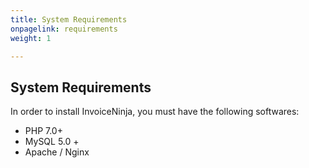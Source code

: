 ```yaml
---
title: System Requirements
onpagelink: requirements
weight: 1

---
```


System Requirements
-------------------

In order to install InvoiceNinja, you must have the following softwares:

- PHP 7.0+
- MySQL 5.0 +
- Apache / Nginx
 